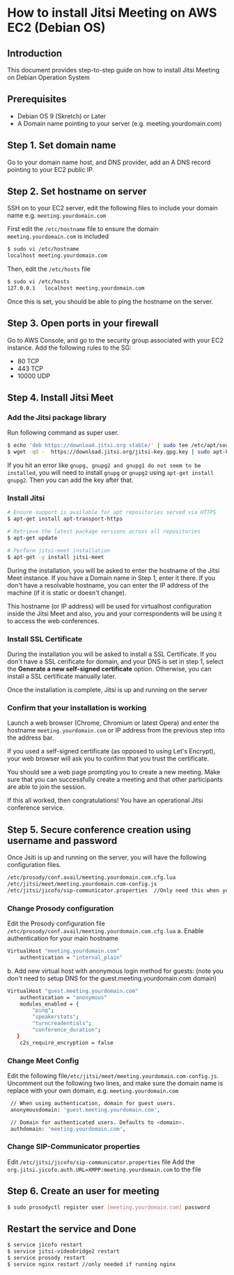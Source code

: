 # How to install Jitsi Meeting on AWS EC2 (Debian OS)

## Introduction 
This document provides step-to-step guide on how to install Jitsi Meeting on Debian Operation System

## Prerequisites
- Debian OS 9 (Skretch) or Later
- A Domain name pointing to your server (e.g. meeting.yourdomain.com)

## Step 1. Set domain name
Go to your domain name host, and DNS provider, add an A DNS record pointing to your EC2 public IP.

## Step 2. Set hostname on server
SSH on to your EC2 server, edit the following files to include your domain name e.g. `meeting.yourdomain.com`

First edit the `/etc/hostname` file to ensure the domain `meeting.yourdomain.com` is included
```sh
$ sudo vi /etc/hostname
localhost meeting.yourdomain.com
```
Then, edit the `/etc/hosts` file 
```sh
$ sudo vi /etc/hosts
127.0.0.1	localhost meeting.yourdomain.com
```
Once this is set, you should be able to ping the hostname on the server.

## Step 3. Open ports in your firewall
Go to AWS Console, and go to the security group associated with your EC2 instance. Add the following rules to the SG:
- 80 TCP
- 443 TCP
- 10000 UDP

## Step 4. Install Jitsi Meet

### Add the Jitsi package library
Run following command as super user.
```sh
$ echo 'deb https://download.jitsi.org stable/' | sudo tee /etc/apt/sources.list.d/jitsi-stable.list
$ wget -qO -  https://download.jitsi.org/jitsi-key.gpg.key | sudo apt-key add -
```
If you hit an error like `gnupg, gnupg2 and gnupg1 do not seem to be installed`, you will need to install `gnupg`
 or `gnupg2` using `apt-get install gnupg2`. Then you can add the key after that.
 
### Install Jitsi
```sh
# Ensure support is available for apt repositories served via HTTPS
$ apt-get install apt-transport-https

# Retrieve the latest package versions across all repositories
$ apt-get update

# Perform jitsi-meet installation
$ apt-get -y install jitsi-meet
```

During the installation, you will be asked to enter the hostname of the Jitsi Meet instance. If you have a Domain name in Step 1, enter it there. If you don't have a resolvable hostname, you can enter the IP address of the machine (if it is static or doesn't change).

This hostname (or IP address) will be used for virtualhost configuration inside the Jitsi Meet and also, you and your correspondents will be using it to access the web conferences.

### Install SSL Certificate
During the installation you will be asked to install a SSL Certificate. If you don't have a SSL cerificate for domain, and your DNS is set in step 1, select the **Generate a new self-signed certificate** option. Otherwise, you can install a SSL certificate manually later.

Once the installation is complete, Jitsi is up and running on the server

### Confirm that your installation is working
Launch a web browser (Chrome, Chromium or latest Opera) and enter the hostname `meeting.yourdomain.com` or IP address from the previous step into the address bar.

If you used a self-signed certificate (as opposed to using Let's Encrypt), your web browser will ask you to confirm that you trust the certificate.

You should see a web page prompting you to create a new meeting. Make sure that you can successfully create a meeting and that other participants are able to join the session.

If this all worked, then congratulations! You have an operational Jitsi conference service.

## Step 5. Secure conference creation using username and password
Once Jsiti is up and running on the server, you will have the following configuration files.

```sh
/etc/prosody/conf.avail/meeting.yourdomain.com.cfg.lua
/etc/jitsi/meet/meeting.yourdomain.com-config.js
/etc/jitsi/jicofo/sip-communicator.properties  //Only need this when you have SIP gateway installed
```

### Change Prosody configuration 
Edit the Prosody configuration file `/etc/prosody/conf.avail/meeting.yourdomain.com.cfg.lua`
a. Enable authentication for your main hostname
```sh
VirtualHost "meeting.yourdomain.com"
    authentication = "internal_plain"
```
b. Add new virtual host with anonymous login method for guests: (note you don't need to setup DNS for the guest.meeting.yourdomain.com domain)
```sh
VirtualHost "guest.meeting.yourdomain.com"
    authentication = "anonymous"
    modules_enabled = {
        "ping";
        "speakerstats";
        "turncreadentials";
        "conference_duration";
   }
    c2s_require_encryption = false
```

### Change Meet Config
Edit the following file`/etc/jitsi/meet/meeting.yourdomain.com-config.js`. Uncomment out the following two lines, and make sure the domain name is replace with your own domain, e.g. `meeting.yourdomain.com`
```sh
 // When using authentication, domain for guest users.
 anonymousdomain: 'guest.meeting.yourdomain.com',

 // Domain for authenticated users. Defaults to <domain>.
 authdomain: 'meeting.yourdomain.com',
```

### Change SIP-Communicator properties
Edit  `/etc/jitsi/jicofo/sip-communicator.properties` file
Add the `org.jitsi.jicofo.auth.URL=XMPP:meeting.yourdomain.com` to the file

## Step 6. Create an user for meeting
```sh
$ sudo prosodyctl register user [meeting.yourdomain.com] password
```

## Restart the service and Done
```sh
$ service jicofo restart
$ service jitsi-videobridge2 restart
$ service prosody restart
$ service nginx restart //only needed if running nginx
```
